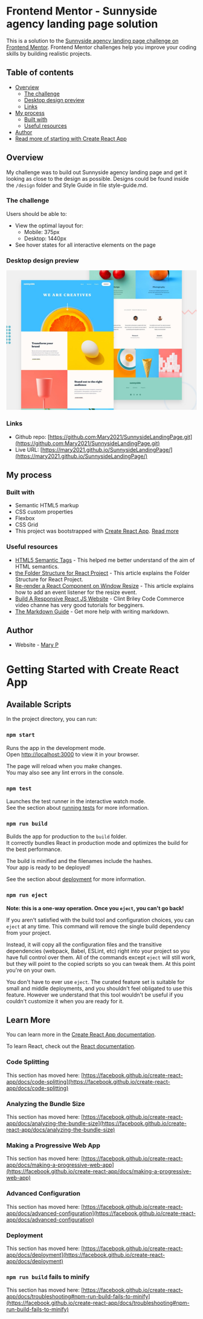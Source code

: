 # Frontend Mentor - Sunnyside agency landing page solution

This is a solution to the [Sunnyside agency landing page challenge on Frontend Mentor](https://www.frontendmentor.io/challenges/sunnyside-agency-landing-page-7yVs3B6ef). Frontend Mentor challenges help you improve your coding skills by building realistic projects.

## Table of contents

- [Overview](#overview)
  - [The challenge](#the-challenge)
  - [Desktop design preview](#desktop-design-preview)
  - [Links](#links)
- [My process](#my-process)
  - [Built with](#built-with)
  - [Useful resources](#useful-resources)
- [Author](#author)
- [Read more of starting with Create React App](#getting-started-with-create-react-app)

## Overview
My challenge was to build out Sunnyside agency landing page and get it looking as close to the design as possible. Designs could be found inside the `/design` folder and Style Guide in file style-guide.md.

### The challenge

Users should be able to:

- View the optimal layout for: 
  - Mobile: 375px
  - Desktop: 1440px
- See hover states for all interactive elements on the page

### Desktop design preview

![](./design/desktop-preview.jpg)


### Links

- Github repo: [https://github.com:Mary2021/SunnysideLandingPage.git](https://github.com:Mary2021/SunnysideLandingPage.git)
- Live URL: [https://mary2021.github.io/SunnysideLandingPage/](https://mary2021.github.io/SunnysideLandingPage/)

## My process

### Built with

- Semantic HTML5 markup
- CSS custom properties
- Flexbox
- CSS Grid
- This project was bootstrapped with [Create React App](https://github.com/facebook/create-react-app). [Read more](#getting-started-with-create-react-app)

### Useful resources
- [HTML5 Semantic Tags](https://www.bitdegree.org/learn/https://www.bitdegree.org/learn/html5-semantic-tags#:~:text=HTML5%20semantic%20tags%20define%20the%20purpose%20of%20the%20element.,find%20the%20required%20information%20faster.) - This helped me better understand of the aim of HTML semantics.
- [the Folder Structure for React Project](https://www.xenonstack.com/insights/reactjs-project-structure#:~:text=Components%20are%20the%20building%20blocks,widely%20used%20in%20the%20project.) - This article explains the Folder Structure for React Project. 
- [Re-render a React Component on Window Resize](https://www.pluralsight.com/guides/re-render-react-component-on-window-resize) - This article explains how to add an event listener for the resize event.
- [Build A Responsive React JS Website](https://www.youtube.com/watch?v=1_Cu-yMQru8) - Clint Briley Code Commerce video channe has very good tutorials for begginers. 
- [The Markdown Guide](https://www.markdownguide.org/) - Get more help with writing markdown.


## Author

- Website - [Mary P](https://github.com/Mary2021)


# Getting Started with Create React App

## Available Scripts

In the project directory, you can run:

### `npm start`

Runs the app in the development mode.\
Open [http://localhost:3000](http://localhost:3000) to view it in your browser.

The page will reload when you make changes.\
You may also see any lint errors in the console.

### `npm test`

Launches the test runner in the interactive watch mode.\
See the section about [running tests](https://facebook.github.io/create-react-app/docs/running-tests) for more information.

### `npm run build`

Builds the app for production to the `build` folder.\
It correctly bundles React in production mode and optimizes the build for the best performance.

The build is minified and the filenames include the hashes.\
Your app is ready to be deployed!

See the section about [deployment](https://facebook.github.io/create-react-app/docs/deployment) for more information.

### `npm run eject`

**Note: this is a one-way operation. Once you `eject`, you can't go back!**

If you aren't satisfied with the build tool and configuration choices, you can `eject` at any time. This command will remove the single build dependency from your project.

Instead, it will copy all the configuration files and the transitive dependencies (webpack, Babel, ESLint, etc) right into your project so you have full control over them. All of the commands except `eject` will still work, but they will point to the copied scripts so you can tweak them. At this point you're on your own.

You don't have to ever use `eject`. The curated feature set is suitable for small and middle deployments, and you shouldn't feel obligated to use this feature. However we understand that this tool wouldn't be useful if you couldn't customize it when you are ready for it.

## Learn More

You can learn more in the [Create React App documentation](https://facebook.github.io/create-react-app/docs/getting-started).

To learn React, check out the [React documentation](https://reactjs.org/).

### Code Splitting

This section has moved here: [https://facebook.github.io/create-react-app/docs/code-splitting](https://facebook.github.io/create-react-app/docs/code-splitting)

### Analyzing the Bundle Size

This section has moved here: [https://facebook.github.io/create-react-app/docs/analyzing-the-bundle-size](https://facebook.github.io/create-react-app/docs/analyzing-the-bundle-size)

### Making a Progressive Web App

This section has moved here: [https://facebook.github.io/create-react-app/docs/making-a-progressive-web-app](https://facebook.github.io/create-react-app/docs/making-a-progressive-web-app)

### Advanced Configuration

This section has moved here: [https://facebook.github.io/create-react-app/docs/advanced-configuration](https://facebook.github.io/create-react-app/docs/advanced-configuration)

### Deployment

This section has moved here: [https://facebook.github.io/create-react-app/docs/deployment](https://facebook.github.io/create-react-app/docs/deployment)

### `npm run build` fails to minify

This section has moved here: [https://facebook.github.io/create-react-app/docs/troubleshooting#npm-run-build-fails-to-minify](https://facebook.github.io/create-react-app/docs/troubleshooting#npm-run-build-fails-to-minify)
